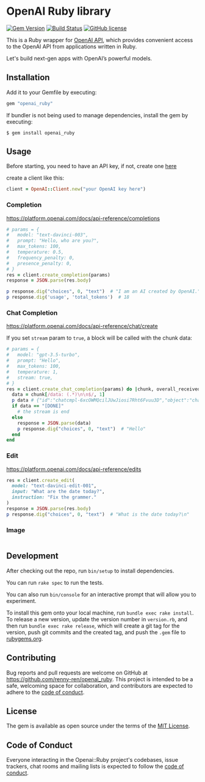 # OpenAI Ruby library

[![Gem Version](https://badge.fury.io/rb/openai_ruby.svg)](https://badge.fury.io/rb/openai_ruby)
[![Build Status](https://travis-ci.org/renny-ren/openai_ruby.svg?branch=main)](https://travis-ci.org/renny-ren/openai_ruby)
[![GitHub license](https://img.shields.io/badge/license-MIT-blue.svg)](https://github.com/renny-ren/openai_ruby/blob/main/LICENSE)

This is a Ruby wrapper for [OpenAI API](https://openai.com/api/), which provides convenient access to the OpenAI API from applications written in Ruby.

Let's build next-gen apps with OpenAI’s powerful models.

## Installation

Add it to your Gemfile by executing:

```ruby
gem "openai_ruby"
```

If bundler is not being used to manage dependencies, install the gem by executing:

    $ gem install openai_ruby

## Usage

Before starting, you need to have an API key, if not, create one [here](https://platform.openai.com/account/api-keys)

create a client like this:

```ruby
client = OpenAI::Client.new("your OpenAI key here")
```

### Completion 
https://platform.openai.com/docs/api-reference/completions

```ruby
# params = {
#   model: "text-davinci-003",
#   prompt: "Hello, who are you?",
#   max_tokens: 100,
#   temperature: 0.5,
#   frequency_penalty: 0,
#   presence_penalty: 0,
# }
res = client.create_completion(params)
response = JSON.parse(res.body)

p response.dig("choices", 0, "text")  # "I am an AI created by OpenAI."
p response.dig('usage', 'total_tokens')  # 18
```

### Chat Completion 
https://platform.openai.com/docs/api-reference/chat/create

If you set `stream` param to `true`, a block will be called with the chunk data:

```ruby
# params = {
#   model: "gpt-3.5-turbo",
#   prompt: "Hello",
#   max_tokens: 100,
#   temperature: 1,
#   stream: true,
# }
res = client.create_chat_completion(params) do |chunk, overall_received_bytes, env|
  data = chunk[/data: (.*)\n\n$/, 1]
  p data # {"id":"chatcmpl-6xcOWMQcilJUwJiosi7Rht6Fvuu3D","object":"chat.completion.chunk","created":1679666960,"model":"gpt-3.5-turbo-0301","choices":[{"delta":{"content":"Hello"},"index":0,"finish_reason":null}]}
  if data == "[DONE]"
    # the stream is end
  else
    response = JSON.parse(data)
    p response.dig("choices", 0, "text")  # "Hello"
  end
end
```

### Edit
https://platform.openai.com/docs/api-reference/edits

```ruby
res = client.create_edit(
  model: "text-davinci-edit-001",
  input: "What are the date today?",
  instruction: "Fix the grammer."
)
response = JSON.parse(res.body)
p response.dig("choices", 0, "text")  # "What is the date today?\n"
```

### Image

```ruby

```

## Development

After checking out the repo, run `bin/setup` to install dependencies.

You can run `rake spec` to run the tests.

You can also run `bin/console` for an interactive prompt that will allow you to experiment.

To install this gem onto your local machine, run `bundle exec rake install`. To release a new version, update the version number in `version.rb`, and then run `bundle exec rake release`, which will create a git tag for the version, push git commits and the created tag, and push the `.gem` file to [rubygems.org](https://rubygems.org).

## Contributing

Bug reports and pull requests are welcome on GitHub at https://github.com/renny-ren/openai_ruby. This project is intended to be a safe, welcoming space for collaboration, and contributors are expected to adhere to the [code of conduct](https://github.com/renny-ren/openai_ruby/blob/main/CODE_OF_CONDUCT.md).

## License

The gem is available as open source under the terms of the [MIT License](https://opensource.org/licenses/MIT).

## Code of Conduct

Everyone interacting in the Openai::Ruby project's codebases, issue trackers, chat rooms and mailing lists is expected to follow the [code of conduct](https://github.com/renny-ren/openai_ruby/blob/main/CODE_OF_CONDUCT.md).
